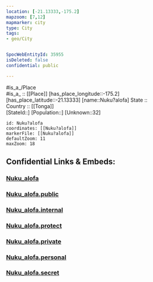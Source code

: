```yaml
---
location: [-21.13333,-175.2] 
mapzoom: [7,12] 
mapmarker: city 
type: City
tags:
- geo/City


SpocWebEntityId: 35955
isDeleted: false
confidential: public

---
```

#is_a_/Place  
#is_a_ :: [[Place]] 
[has_place_longitude::-175.2] 
[has_place_latitude::-21.13333] 
[name::Nuku?alofa] 
State ::  
Country :: [[Tonga]]  
[StateId::] 
[Population::] 
[Unknown::32] 


```leaflet
id: Nuku?alofa
coordinates: [[Nuku?alofa]] 
markerFile: [[Nuku?alofa]] 
defaultZoom: 11 
maxZoom: 18
```


## Confidential Links & Embeds: 

### [Nuku_alofa](/_Standards/Earth/Continent/Oceania/Polynesia/Tonga/City/Nuku_alofa.md) 

### [Nuku_alofa.public](/_public/Earth/Continent/Oceania/Polynesia/Tonga/City/Nuku_alofa.public.md) 

### [Nuku_alofa.internal](/_internal/Earth/Continent/Oceania/Polynesia/Tonga/City/Nuku_alofa.internal.md) 

### [Nuku_alofa.protect](/_protect/Earth/Continent/Oceania/Polynesia/Tonga/City/Nuku_alofa.protect.md) 

### [Nuku_alofa.private](/_private/Earth/Continent/Oceania/Polynesia/Tonga/City/Nuku_alofa.private.md) 

### [Nuku_alofa.personal](/_personal/Earth/Continent/Oceania/Polynesia/Tonga/City/Nuku_alofa.personal.md) 

### [Nuku_alofa.secret](/_secret/Earth/Continent/Oceania/Polynesia/Tonga/City/Nuku_alofa.secret.md)

